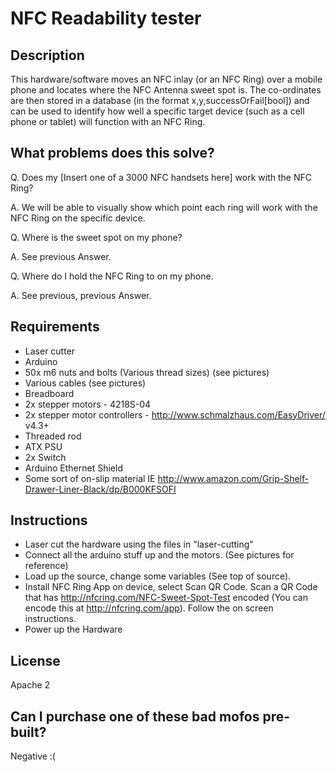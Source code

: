 # NFC Readability tester

## Description
This hardware/software moves an NFC inlay (or an NFC Ring) over a mobile phone and locates where the NFC Antenna sweet spot is.  The co-ordinates are then stored in a database (in the format x,y,successOrFail[bool]) and can be used to identify how well a specific target device (such as a cell phone or tablet) will function with an NFC Ring.

## What problems does this solve?
Q. Does my [Insert one of a 3000 NFC handsets here] work with the NFC Ring?

A. We will be able to visually show which point each ring will work with the NFC Ring on the specific device.

Q. Where is the sweet spot on my phone?

A. See previous Answer.

Q. Where do I hold the NFC Ring to on my phone.

A. See previous, previous Answer.

## Requirements
* Laser cutter
* Arduino 
* 50x m6 nuts and bolts (Various thread sizes) (see pictures)
* Various cables (see pictures)
* Breadboard
* 2x stepper motors - 4218S-04
* 2x stepper motor controllers - http://www.schmalzhaus.com/EasyDriver/ v4.3+
* Threaded rod
* ATX PSU
* 2x Switch
* Arduino Ethernet Shield
* Some sort of on-slip material IE http://www.amazon.com/Grip-Shelf-Drawer-Liner-Black/dp/B000KFSOFI

## Instructions
* Laser cut the hardware using the files in "laser-cutting"
* Connect all the arduino stuff up and the motors. (See pictures for reference)
* Load up the source, change some variables (See top of source).
* Install NFC Ring App on device, select Scan QR Code.  Scan a QR Code that has http://nfcring.com/NFC-Sweet-Spot-Test encoded (You can encode this at http://nfcring.com/app).  Follow the on screen instructions.
* Power up the Hardware

## License
Apache 2

## Can I purchase one of these bad mofos pre-built?
Negative :(
